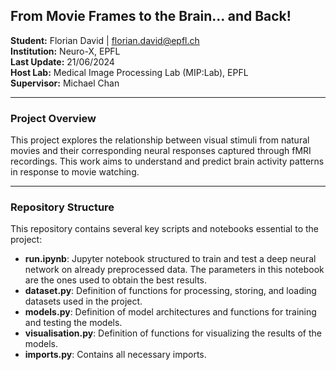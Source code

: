## From Movie Frames to the Brain… and Back!

**Student:** Florian David | florian.david@epfl.ch  
**Institution:** Neuro-X, EPFL  
**Last Update:** 21/06/2024  
**Host Lab:** Medical Image Processing Lab (MIP:Lab), EPFL  
**Supervisor:** Michael Chan  

---

### Project Overview

This project explores the relationship between visual stimuli from natural movies and their corresponding neural responses captured through fMRI recordings. This work aims to understand and predict brain activity patterns in response to movie watching.  

---

### Repository Structure
This repository contains several key scripts and notebooks essential to the project:

- **run.ipynb**: Jupyter notebook structured to train and test a deep neural network on already preprocessed data. The parameters in this notebook are the ones used to obtain the best results. 
- **dataset.py**: Definition of functions for processing, storing, and loading datasets used in the project.
- **models.py**: Definition of model architectures and functions for training and testing the models.
- **visualisation.py**: Definition of functions for visualizing the results of the models.
- **imports.py**: Contains all necessary imports.
